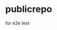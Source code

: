 # publicrepo
for e2e test


































































































































































































































































































































































































































































































































































































































































































































































































































































































































































































































































































































































































































































































































































































































































































































































































































































































